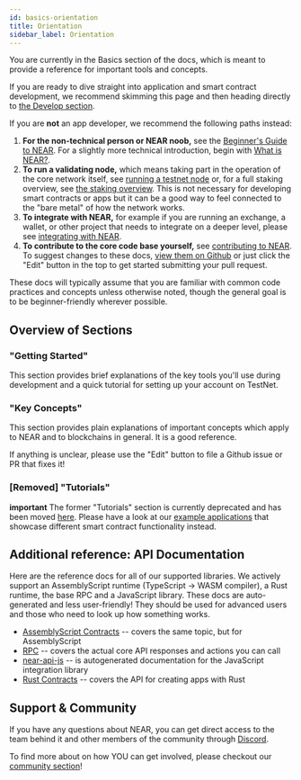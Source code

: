 ```yaml
---
id: basics-orientation
title: Orientation
sidebar_label: Orientation
---
```


You are currently in the Basics section of the docs, which is meant to provide a reference for important tools and concepts.

If you are ready to dive straight into application and smart contract development, we recommend skimming this page and then heading directly to [the Develop section](/docs/roles/developer/quickstart).

If you are **not** an app developer, we recommend the following paths instead:

1. **For the non-technical person or NEAR noob,** see the [Beginner's Guide to NEAR](https://near.org/blog/the-beginners-guide-to-the-near-blockchain/).  For a slightly more technical introduction, begin with [What is NEAR?](/docs/overview/what-is-near).
2. **To run a validating node,** which means taking part in the operation of the core network itself, see [running a testnet node](/docs/local-setup/running-testnet) or, for a full staking overview, see [the staking overview](/docs/validator/staking-overview). This is not necessary for developing smart contracts or apps but it can be a good way to feel connected to the "bare metal" of how the network works.
3. **To integrate with NEAR,** for example if you are running an exchange, a wallet, or other project that needs to integrate on a deeper level, please see [integrating with NEAR](/docs/roles/integrator/exchange-integration).
4. **To contribute to the core code base yourself,** see [contributing to NEAR](/docs/contribution/contribution-overview). To suggest changes to these docs, [view them on Github](https://github.com/near/docs) or just click the "Edit" button in the top to get started submitting your pull request.

These docs will typically assume that you are familiar with common code practices and concepts unless otherwise noted, though the general goal is to be beginner-friendly wherever possible.



<!-- UNCOMMENT WHEN PAGE COMPLETE -->
<!-- #### For reference and code samples, have a look at -->
<!-- * [Common Code Patterns](code-patterns/token-issuance) -->

## Overview of Sections

### "Getting Started"

This section provides brief explanations of the key tools you'll use during development and a quick tutorial for setting up your account on TestNet.


### "Key Concepts"

This section provides plain explanations of important concepts which apply to NEAR and to blockchains in general. It is a good reference.

If anything is unclear, please use the "Edit" button to file a Github issue or PR that fixes it!


### [Removed] "Tutorials"

**important** The former "Tutorials" section is currently deprecated and has been moved [here](/docs/roles/developer/tutorials/introduction). Please have a look at our [example applications](https://examples.near.org/) that showcase different smart contract functionality instead.


## Additional reference: API Documentation

Here are the reference docs for all of our supported libraries. We actively support an AssemblyScript runtime (TypeScript -&gt; WASM compiler), a Rust runtime, the base RPC and a JavaScript library. These docs are auto-generated and less user-friendly! They should be used for advanced users and those who need to look up how something works.

* [AssemblyScript Contracts](/docs/roles/developer/contracts/assemblyscript) -- covers the same topic, but for AssemblyScript
* [RPC](/docs/api/rpc) -- covers the actual core API responses and actions you can call
* [near-api-js](/docs/api/near-api-js) -- is autogenerated documentation for the JavaScript integration library
* [Rust Contracts](/docs/api/near-sdk-rs) -- covers the API for creating apps with Rust

## Support & Community

If you have any questions about NEAR, you can get direct access to the team behind it and other members of the community through [Discord](http://near.chat).

To find more about on how YOU can get involved, please checkout our [community section](/docs/contribution/nearcore)!
